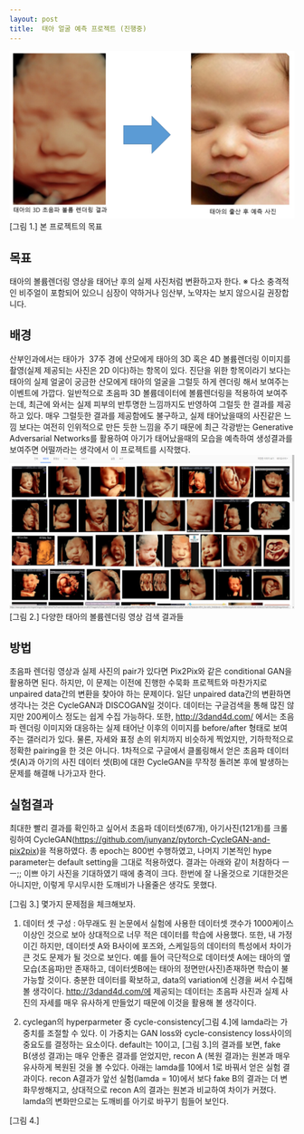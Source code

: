 ```yaml
---
layout: post
title:  태아 얼굴 예측 프로젝트 (진행중)
---
```


![Baby Face Prediction](../images/VR2PIXs.png)
[그림 1.] 본 프로젝트의 목표

## 목표
태아의 볼륨렌더링 영상을 태어난 후의 실제 사진처럼 변환하고자 한다.
※ 다소 충격적인 비주얼이 포함되어 있으니 심장이 약하거나 임산부, 노약자는 보지 않으시길 권장합니다.
  
## 배경
산부인과에서는 태아가  37주 경에 산모에게 태아의 3D 혹은 4D 볼륨렌더링 이미지를 촬영(실제 제공되는 사진은 2D 이다)하는 항목이 있다. 진단을 위한 항목이라기 보다는 태아의 실제 얼굴이 궁금한 산모에게 태아의 얼굴을 그럴듯 하게 렌더링 해서 보여주는 이벤트에 가깝다. 일반적으로 초음파 3D 볼륨데이터에 
볼륨렌더링을 적용하여 보여주는데, 최근에 와서는 실제 피부의 반투명한 느낌까지도 반영하여 그럴듯 한 결과를 제공하고 있다. 
매우 그럴듯한 결과를 제공함에도 불구하고, 실제 태어났을때의 사진같은 느낌 보다는 여전히 인위적으로 만든 듯한 느낌을 주기 때문에 최근
각광받는 Generative Adversarial Networks를 활용하여 아기가 태어났을때의 모습을 예측하여 생성결과를 보여주면 어떨까라는 생각에서 이 프로젝트를 시작했다.
![ultrasound_fetal_images](../images/ultrasound_fetal_images.png)
[그림 2.] 다양한 태아의 볼륨렌더링 영상 검색 결과들

## 방법
초음파 렌더링 영상과 실제 사진의 pair가 있다면 Pix2Pix와 같은 conditional GAN을 활용하면 된다. 하지만, 이 문제는 이전에 진행한 수묵화 프로젝트와 마찬가지로 unpaired data간의 변환을 찾아야 하는 문제이다.
일단 unpaired data간의 변환하면 생각나는 것은 CycleGAN과 DISCOGAN일 것이다. 데이터는 구글검색을 통해 많진 않지만 200케이스 정도는 쉽게 수집 가능하다. 또한, http://3dand4d.com/ 에서는 초음파 렌더링 이미지와 대응하는 
실제 태어난 이후의 이미지를 before/after 형태로  보여주는 갤러리가 있다. 물론, 자세와 표정 손의 위치까지 비슷하게 찍었지만, 기하학적으로 정확한 pairing을 한 것은 아니다. 
1차적으로 구글에서 클롤링해서 얻은 초음파 데이터셋(A)과 아기의 사진 데이터 셋(B)에 대한 CycleGAN을 무작정 돌려본 후에 발생하는 문제를 
해결해 나가고자 한다.    

## 실험결과 
최대한 빨리 결과를 확인하고 싶어서 초음파 데이터셋(67개), 아기사진(121개)를 크롤링하여 CycleGAN(https://github.com/junyanz/pytorch-CycleGAN-and-pix2pix)을 적용하였다.
총 epoch는 800번 수행하였고, 나머지 기본적인 hype parameter는 default setting을 그대로 적용하였다. 
결과는 아래와 같이 처참하다 ㅡㅡ;; 이쁘 아기 사진을 기대하였기 때에 충격이 크다. 한번에 잘 나올것으로 기대한것은 아니지만, 이렇게 무시무시한 도깨비가 나올줄은 생각도 못했다. 

[그림 3.]
몇가지 문제점을 체크해보자. 

1. 데이터 셋 구성 : 아무래도 원 논문에서 실험에 사용한 데이터셋 갯수가 1000케이스 이상인 것으로 보아 상대적으로 너무 적은 데이터를 학습에 사용했다.
또한, 내 가정이긴 하지만, 데이터셋 A와 B사이에 포즈와, 스케일등의 데이터의 특성에서 차이가 큰 것도 문제가 될 것으로 보인다. 
예를 들어 극단적으로 데이터셋 A에는 태아의 옆모습(초음파)만 존재하고, 데이터셋B에는 태아의 정면만(사진)존재하면 학습이 불가능할 것이다. 
충분한 데이터를 확보하고, data의 variation에 신경을 써서 수집해 볼 생각이다. http://3dand4d.com/에 제공되는 데이터는 초음파 사진과 실제 사진의 자세를 매우 유사하게 만들었기 때문에
이것을 활용해 볼 생각이다. 

2. cyclegan의 hyperparmeter 중 cycle-consistency[그림 4.]에 lamda라는 가중치를 조절할 수 있다. 이 가중치는 GAN loss와 cycle-consistency loss사이의 중요도를 결정하는 
요소이다. default는 10이고, [그림 3.]의 결과를 보면, fake B(생성 결과)는 매우 안좋은 결과를 얻었지만, recon A (복원 결과)는 원본과 매우 유사하게 복원된 것을 볼 수있다. 아래는 lamda를 10에서 1로 바꿔서 얻은 실험 결과이다. recon A결과가 앞선 실험(lamda = 10)에서 보다 fake B의 결과는 더 변화무쌍해지고, 상대적으로 recon A의 결과는 원본과 비교하여 
차이가 커졌다. lamda의 변화만으로는 도깨비를 아기로 바꾸기 힘들어 보인다. 

[그림 4.]



